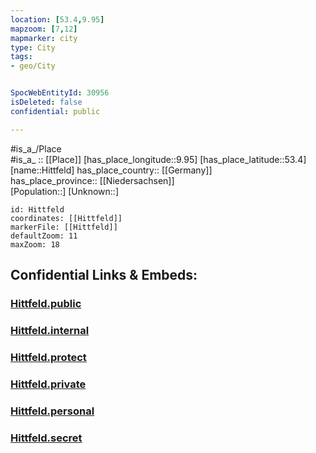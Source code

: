 ```yaml
---
location: [53.4,9.95] 
mapzoom: [7,12] 
mapmarker: city 
type: City
tags:
- geo/City


SpocWebEntityId: 30956
isDeleted: false
confidential: public

---
```

#is_a_/Place  
#is_a_ :: [[Place]] 
[has_place_longitude::9.95] 
[has_place_latitude::53.4] 
[name::Hittfeld] 
has_place_country:: [[Germany]]  
has_place_province:: [[Niedersachsen]]  
[Population::] 
[Unknown::] 


```leaflet
id: Hittfeld
coordinates: [[Hittfeld]] 
markerFile: [[Hittfeld]] 
defaultZoom: 11 
maxZoom: 18
```


## Confidential Links & Embeds: 

### [Hittfeld.public](/_public/\Earth\Continent\Europe\Europe~Central\Germany\Germany~West\Niedersachsen\counties~Niedersachsen\Harburg\cities~Harburg\SeevetalHittfeld.public.md) 

### [Hittfeld.internal](/_internal/\Earth\Continent\Europe\Europe~Central\Germany\Germany~West\Niedersachsen\counties~Niedersachsen\Harburg\cities~Harburg\SeevetalHittfeld.internal.md) 

### [Hittfeld.protect](/_protect/\Earth\Continent\Europe\Europe~Central\Germany\Germany~West\Niedersachsen\counties~Niedersachsen\Harburg\cities~Harburg\SeevetalHittfeld.protect.md) 

### [Hittfeld.private](/_private/\Earth\Continent\Europe\Europe~Central\Germany\Germany~West\Niedersachsen\counties~Niedersachsen\Harburg\cities~Harburg\SeevetalHittfeld.private.md) 

### [Hittfeld.personal](/_personal/\Earth\Continent\Europe\Europe~Central\Germany\Germany~West\Niedersachsen\counties~Niedersachsen\Harburg\cities~Harburg\SeevetalHittfeld.personal.md) 

### [Hittfeld.secret](/_secret/\Earth\Continent\Europe\Europe~Central\Germany\Germany~West\Niedersachsen\counties~Niedersachsen\Harburg\cities~Harburg\SeevetalHittfeld.secret.md)

